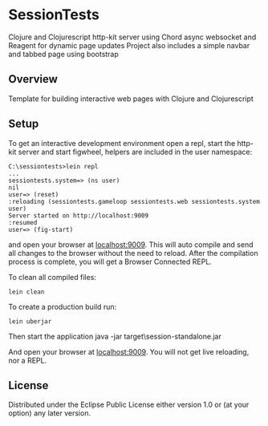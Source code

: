 # SessionTests

Clojure and Clojurescript http-kit server using Chord async websocket and Reagent for dynamic page updates
Project also includes a simple navbar and tabbed page using bootstrap

## Overview

Template for building interactive web pages with Clojure and Clojurescript

## Setup

To get an interactive development environment open a repl, start the http-kit server and start figwheel, helpers are included in the user namespace:

    C:\sessiontests>lein repl
    ...
    sessiontests.system=> (ns user)
    nil
    user=> (reset)
    :reloading (sessiontests.gameloop sessiontests.web sessiontests.system user)
    Server started on http://localhost:9009
    :resumed
    user=> (fig-start)

and open your browser at [localhost:9009](http://localhost:9009/).
This will auto compile and send all changes to the browser without the
need to reload. After the compilation process is complete, you will
get a Browser Connected REPL.

To clean all compiled files:

    lein clean

To create a production build run:

    lein uberjar
    
Then start the application
    java -jar target\session-standalone.jar

And open your browser at [localhost:9009](http://localhost:9009/). You will not get live reloading, nor a REPL. 

## License

Distributed under the Eclipse Public License either version 1.0 or (at your option) any later version.
